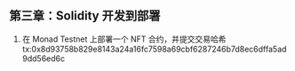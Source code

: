 ## 第三章：Solidity 开发到部署

1. 在 Monad Testnet 上部署一个 NFT 合约，并提交交易哈希  
	tx:0x8d93758b829e8143a24a16fc7598a69cbf6287246b7d8ec6dffa5ad9dd56ed6c


